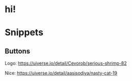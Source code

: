 # hi!

# Snippets

## Buttons

Logo:
https://uiverse.io/detail/Cevorob/serious-shrimp-82

Nice:
https://uiverse.io/detail/aasisodiya/nasty-cat-19
